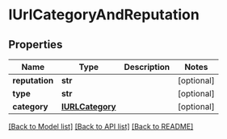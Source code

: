 # IUrlCategoryAndReputation

## Properties
Name | Type | Description | Notes
------------ | ------------- | ------------- | -------------
**reputation** | **str** |  | [optional] 
**type** | **str** |  | [optional] 
**category** | [**IURLCategory**](IURLCategory.md) |  | [optional] 

[[Back to Model list]](../README.md#documentation-for-models) [[Back to API list]](../README.md#documentation-for-api-endpoints) [[Back to README]](../README.md)


